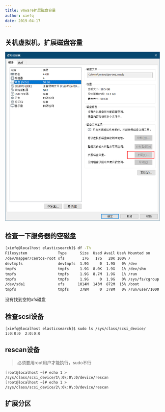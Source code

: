 ```yaml
---
title: vmware扩展磁盘容量
author: xiefq
date: 2019-04-17
---
```

## 关机虚拟机，扩展磁盘容量
![](./imgs/0001.png)

## 检查一下服务器的空磁盘
```sh
[xiefq@localhost elasticsearch]$ df -Th
Filesystem              Type      Size  Used Avail Use% Mounted on
/dev/mapper/centos-root xfs        17G   17G   20K 100% /
devtmpfs                devtmpfs  1.9G     0  1.9G   0% /dev
tmpfs                   tmpfs     1.9G  8.0K  1.9G   1% /dev/shm
tmpfs                   tmpfs     1.9G  8.7M  1.9G   1% /run
tmpfs                   tmpfs     1.9G     0  1.9G   0% /sys/fs/cgroup
/dev/sda1               xfs      1014M  143M  872M  15% /boot
tmpfs                   tmpfs     378M     0  378M   0% /run/user/1000
```
没有找到空的xfs磁盘

## 检查scsi设备
```
[xiefq@localhost elasticsearch]$ sudo ls /sys/class/scsi_device/
1:0:0:0  2:0:0:0
```

## rescan设备
> 必须要用root用户才能执行，sudo不行

```
[root@localhost ~]# echo 1 > /sys/class/scsi_device/1\:0\:0\:0/device/rescan
[root@localhost ~]# echo 1 > /sys/class/scsi_device/2\:0\:0\:0/device/rescan
```

## 扩展分区
